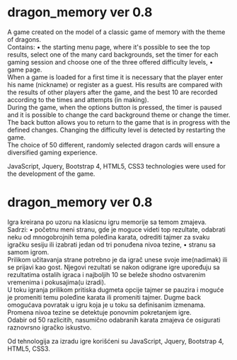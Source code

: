 # dragon_memory ver 0.8

A game created on the model of a classic game of memory with the theme of dragons.<br>
Contains:
• the starting menu page, where it's possible to see the top results, select one of the many card backgrounds, set the timer for each gaming session and choose one of the three offered difficulty levels, 
• game page.<br>
When a game is loaded for a first time it is necessary that the player enter his name (nickname) or register as a guest. His results are compared with the results of other players after the game, and the best 10 are recorded according to the times and attempts (in making).<br>
During the game, when the options button is pressed, the timer is paused and it is possible to change the card background theme or change the timer. The back button allows you to return to the game that is in progress with the defined changes. Changing the difficulty level is detected by restarting the game.<br>
The choice of 50 different, randomly selected dragon cards will ensure a diversified gaming experience.

JavaScript, Jquery, Bootstrap 4, HTML5, CSS3 technologies were used for the development of the game.

# dragon_memory ver 0.8

Igra kreirana po uzoru na klasicnu igru memorije sa temom zmajeva.<br>
Sadrzi:
• početnu meni stranu, gde je moguce videti top rezultate, odabrati neku od mnogobrojnih tema poleđina karata, odrediti tajmer za svaku igračku sesiju ili izabrati jedan od tri ponuđena nivoa tezine, 
• stranu sa samom igrom.<br>
Prilikom učitavanja strane potrebno je da igrač unese svoje ime(nadimak) ili se prijavi kao gost. Njegovi rezultati se nakon odigrane igre upoređuju sa rezultatima ostalih igraca i najboljih 10 se beleže shodno ostvarenim vremenima i pokusajima(u izradi).<br>
U toku igranja prilikom pritiska dugmeta opcije tajmer se pauzira i moguće je promeniti temu poleđine karata ili promeniti tajmer. Dugme back omogućava povratak u igru koja je u toku sa definisanim izmenama. Promena nivoa tezine se detektuje ponovnim pokretanjem igre.<br>
Odabir od 50 razlicitih, nasumično odabranih karata zmajeva će osigurati raznovrsno igračko iskustvo.

Od tehnologija za izradu igre korišćeni su JavaScript, Jquery, Bootstrap 4, HTML5, CSS3.

